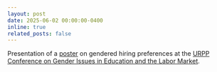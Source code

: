 ```yaml
---
layout: post
date: 2025-06-02 00:00:00-0400
inline: true
related_posts: false
---
```


Presentation of a <a href='https://nwerth.github.io/assets/pdf/Poster_Werthmüller_Kriesi_URPP_conference_zurich.pdf'>poster</a> on gendered hiring preferences at the <a href='https://www.urpp-equality.uzh.ch/en/Conference-Gender.html'>URPP Conference on Gender Issues in Education and the Labor Market</a>.